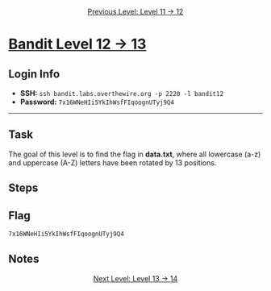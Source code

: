 <p align="center">
<a href="level-11→12.md">Previous Level: Level 11 → 12</a>
</p>

# [Bandit Level 12 → 13](https://overthewire.org/wargames/bandit/bandit13.html)

## Login Info
- **SSH:** `ssh bandit.labs.overthewire.org -p 2220 -l bandit12`
- **Password:** `7x16WNeHIi5YkIhWsfFIqoognUTyj9Q4`

---

## Task 
The goal of this level is to find the flag in **data.txt**, where all lowercase (a-z) and uppercase (A-Z) letters have been rotated by 13 positions.

## Steps




## Flag 
```bash
7x16WNeHIi5YkIhWsfFIqoognUTyj9Q4
```

## Notes



<p align="center">
<a href="level-13→14.md">Next Level: Level 13 → 14</a>
</p>


